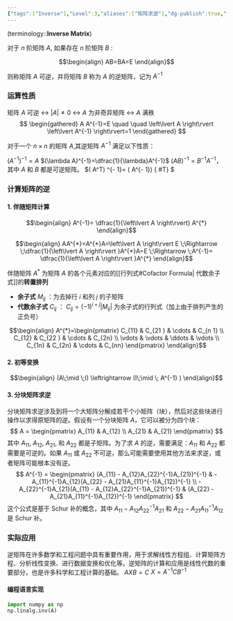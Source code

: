 ```yaml
---
{"tags":["Inverse"],"Level":3,"aliases":["矩阵求逆"],"dg-publish":true,"dg-path":"A1- 数学/4. 线性代数/逆矩阵.md","permalink":"/A1- 数学/4. 线性代数/逆矩阵/","dgPassFrontmatter":true,"noteIcon":"","created":"2024-08-01T19:04:28.000+08:00","updated":"2025-09-29T18:05:02.000+08:00"}
---
```



(terminology::**Inverse Matrix**)  

对于 $n$ 阶矩阵 $A$, 如果存在 $n$ 阶矩阵 $B$ :

$$\begin{align}
AB=BA=E
\end{align}$$

则称矩阵 $A$ 可逆，并将矩阵 $B$ 称为 $A$ 的逆矩阵，记为 $A^{-1}$

### 运算性质
矩阵 $A$ 可逆 $\leftrightarrow$  $\left\lvert  A \right\rvert\neq 0$   $\leftrightarrow$ $A$ 为非奇异矩阵 $\leftrightarrow$ $A$ 满秩
$$
\begin{gathered}
A A^{-1}=E \quad \quad \left\lvert  A \right\rvert \left\lvert  A^{-1} \right\rvert=1
\end{gathered}
$$

对于一个 $n\times n$ 的矩阵 $A$,其逆矩阵 $A^{-1}$ 满足以下性质：

 $( A^{- 1}) ^{- 1}= A$
 $(\lambda A)^{-1}=\dfrac{1}{\lambda}A^{-1}$
 $(AB)^{-1}=B^{-1}A^{-1}$，其中 $A$ 和 $B$ 都是可逆矩阵。
 $( A^T) ^{- 1}= ( A^{- 1})
{ #T}
$

### 计算矩阵的逆
#### 1. 伴随矩阵计算
$$\begin{align}
A^{-1}= \dfrac{1}{\left\lvert  A \right\rvert} A^{*}
\end{align}$$

$$\begin{align}
AA^{*}=A^{*}A=\left\lvert  A \right\rvert E \;\Rightarrow \;\dfrac{1}{\left\lvert  A \right\rvert }A^{*}A=E \;\Rightarrow \;A^{-1}= \dfrac{1}{\left\lvert  A \right\rvert }A^{*}
\end{align}$$

伴随矩阵 $A^{*}$ 为矩阵 $A$ 的各个元素对应的[[行列式#Cofactor Formula\| 代数余子式]]的**转置排列**
- **余子式** $M_{ij}$ ：为去掉行 $i$ 和列 $j$ 的子矩阵
- **代数余子式** $C_{ij}$ ： $C_{ij}=( -1)^{i+j} \left\lvert  M_{ij} \right\rvert$ 为余子式的行列式（加上由于排列产生的正负号）

$$\begin{align}
A^{*}=\begin{pmatrix}
C_{11} & C_{21 } & \cdots & C_{n 1} \\
C_{12} & C_{22 } & \cdots & C_{2n} \\
\vdots  &  \vdots  & \ddots  & \vdots \\
C_{1n} & C_{2n} & \cdots  & C_{nn}
\end{pmatrix}
\end{align}$$
#### 2. 初等变换
$$\begin{align}
(A\;\mid \;I) \leftrightarrow (I\;\mid \; A^{-1} )
\end{align}$$

#### 3. 分块矩阵求逆
分块矩阵求逆涉及到将一个大矩阵分解成若干个小矩阵（块），然后对这些块进行操作以求得原矩阵的逆。假设有一个分块矩阵 $A$，它可以被分为四个块：
$$ A = \begin{pmatrix} A_{11} & A_{12} \\ A_{21} & A_{21} \end{pmatrix} $$
其中 $A_{11}$, $A_{12}$, $A_{21}$, 和 $A_{22}$ 都是子矩阵。为了求 $A$ 的逆，需要满足：$A_{11}$ 和 $A_{22}$ 都需要是可逆的。如果 $A_{11}$ 或 $A_{22}$ 不可逆，那么可能需要使用其他方法来求逆，或者矩阵可能根本没有逆。
$$ A^{-1} = \begin{pmatrix} (A_{11} - A_{12}A_{22}^{-1}A_{21})^{-1} & -A_{11}^{-1}A_{12}(A_{22} - A_{21}A_{11}^{-1}A_{12})^{-1} \\ -A_{22}^{-1}A_{21}(A_{11} - A_{12}A_{22}^{-1}A_{21})^{-1} & (A_{22} - A_{21}A_{11}^{-1}A_{12})^{-1} \end{pmatrix} $$
这个公式是基于 Schur 补的概念，其中 $A_{11} - A_{12}A_{22}^{-1}A_{21}$ 和 $A_{22} - A_{21}A_{11}^{-1}A_{12}$ 是 Schur 补。


### 实际应用
逆矩阵在许多数学和工程问题中具有重要作用，用于求解线性方程组、计算矩阵方程、分析线性变换、进行数据变换和优化等。逆矩阵的计算和应用是线性代数的重要部分，也是许多科学和工程计算的基础。   $AXB=C$     $X=A^{-1}CB^{-1}$
#### 编程语言实现
```python
import numpy as np
np.linalg.inv(A)
```


